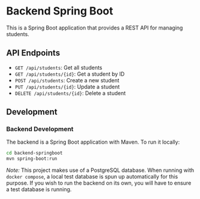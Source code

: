 # Backend Spring Boot

This is a Spring Boot application that provides a REST API for managing students.

## API Endpoints

- `GET /api/students`: Get all students
- `GET /api/students/{id}`: Get a student by ID
- `POST /api/students`: Create a new student
- `PUT /api/students/{id}`: Update a student
- `DELETE /api/students/{id}`: Delete a student

## Development

### Backend Development

The backend is a Spring Boot application with Maven. To run it locally:

```bash
cd backend-springboot
mvn spring-boot:run
```

*Note:* This project makes use of a PostgreSQL database. When running with `docker compose`, a local test database is spun up automatically for this purpose. If you wish to run the backend on its own, you will have to ensure a test database is running.